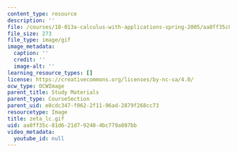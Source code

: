 ```yaml
---
content_type: resource
description: ''
file: /courses/18-013a-calculus-with-applications-spring-2005/aa8ff35c81d621d792404bc779a807bb_zeta_lc.gif
file_size: 273
file_type: image/gif
image_metadata:
  caption: ''
  credit: ''
  image-alt: ''
learning_resource_types: []
license: https://creativecommons.org/licenses/by-nc-sa/4.0/
ocw_type: OCWImage
parent_title: Study Materials
parent_type: CourseSection
parent_uid: e8cdc347-f062-2f11-96ad-2879f268cc73
resourcetype: Image
title: zeta_lc.gif
uid: aa8ff35c-81d6-21d7-9240-4bc779a807bb
video_metadata:
  youtube_id: null
---
```


